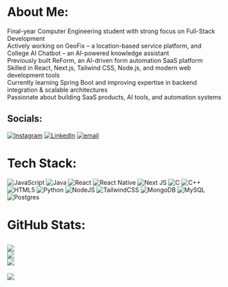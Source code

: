 # About Me:
Final-year Computer Engineering student with strong focus on Full-Stack Development<br> Actively working on GeoFix – a location-based service platform, and College AI Chatbot – an AI-powered knowledge assistant<br> Previously built ReForm, an AI-driven form automation SaaS platform<br> Skilled in React, Next.js, Tailwind CSS, Node.js, and modern web development tools<br> Currently learning Spring Boot and improving expertise in backend integration & scalable architectures<br> Passionate about building SaaS products, AI tools, and automation systems


## Socials:
[![Instagram](https://img.shields.io/badge/Instagram-%23E4405F.svg?logo=Instagram&logoColor=white)](https://instagram.com/muthuvelan.02) [![LinkedIn](https://img.shields.io/badge/LinkedIn-%230077B5.svg?logo=linkedin&logoColor=white)](https://linkedin.com/in/muthuvelan-thangaiah) [![email](https://img.shields.io/badge/Email-D14836?logo=gmail&logoColor=white)](mailto:tmuthuvelan0201@gmail.com) 

# Tech Stack:
![JavaScript](https://img.shields.io/badge/javascript-%23323330.svg?style=for-the-badge&logo=javascript&logoColor=%23F7DF1E) ![Java](https://img.shields.io/badge/java-%23ED8B00.svg?style=for-the-badge&logo=openjdk&logoColor=white) ![React](https://img.shields.io/badge/react-%2320232a.svg?style=for-the-badge&logo=react&logoColor=%2361DAFB) ![React Native](https://img.shields.io/badge/react_native-%2320232a.svg?style=for-the-badge&logo=react&logoColor=%2361DAFB) ![Next JS](https://img.shields.io/badge/Next-black?style=for-the-badge&logo=next.js&logoColor=white) ![C](https://img.shields.io/badge/c-%2300599C.svg?style=for-the-badge&logo=c&logoColor=white) ![C++](https://img.shields.io/badge/c++-%2300599C.svg?style=for-the-badge&logo=c%2B%2B&logoColor=white) ![HTML5](https://img.shields.io/badge/html5-%23E34F26.svg?style=for-the-badge&logo=html5&logoColor=white) ![Python](https://img.shields.io/badge/python-3670A0?style=for-the-badge&logo=python&logoColor=ffdd54) ![NodeJS](https://img.shields.io/badge/node.js-6DA55F?style=for-the-badge&logo=node.js&logoColor=white) ![TailwindCSS](https://img.shields.io/badge/tailwindcss-%2338B2AC.svg?style=for-the-badge&logo=tailwind-css&logoColor=white) ![MongoDB](https://img.shields.io/badge/MongoDB-%234ea94b.svg?style=for-the-badge&logo=mongodb&logoColor=white) ![MySQL](https://img.shields.io/badge/mysql-4479A1.svg?style=for-the-badge&logo=mysql&logoColor=white) ![Postgres](https://img.shields.io/badge/postgres-%23316192.svg?style=for-the-badge&logo=postgresql&logoColor=white)
# GitHub Stats:
![](https://github-readme-stats.vercel.app/api?username=Muthuvelan02&theme=github_dark_dimmed&hide_border=false&include_all_commits=true&count_private=true)<br/>
![](https://nirzak-streak-stats.vercel.app/?user=Muthuvelan02&theme=github_dark_dimmed&hide_border=false)<br/>
![](https://github-readme-stats.vercel.app/api/top-langs/?username=Muthuvelan02&theme=github_dark_dimmed&hide_border=false&include_all_commits=true&count_private=true&layout=compact)
---
[![](https://visitcount.itsvg.in/api?id=Muthuvelan02&icon=0&color=0)](https://visitcount.itsvg.in)

